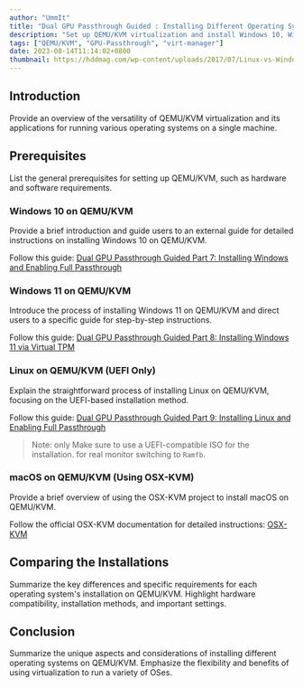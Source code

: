 ```yaml
---
author: "UmmIt"
title: "Dual GPU Passthrough Guided : Installing Different Operating Systems Requirements"
description: "Set up QEMU/KVM virtualization and install Windows 10, Windows 11,  macOS and Linux. Explore the distinct requirements for each OS."
tags: ["QEMU/KVM", "GPU-Passthrough", "virt-manager"]
date: 2023-08-14T11:14:02+0800
thumbnail: https://hddmag.com/wp-content/uploads/2017/07/Linux-vs-Windows-vs-Mac-1068x480.jpg
---
```


## Introduction
Provide an overview of the versatility of QEMU/KVM virtualization and its applications for running various operating systems on a single machine.

## Prerequisites
List the general prerequisites for setting up QEMU/KVM, such as hardware and software requirements.

### Windows 10 on QEMU/KVM
Provide a brief introduction and guide users to an external guide for detailed instructions on installing Windows 10 on QEMU/KVM.

Follow this guide: [Dual GPU Passthrough Guided Part 7: Installing Windows and Enabling Full Passthrough](/en/blog/linux/tools/virt-manager/dual-gpu-passthrough-virt-manger/dual-gpu-passthrough-part7/)

###  Windows 11 on QEMU/KVM
Introduce the process of installing Windows 11 on QEMU/KVM and direct users to a specific guide for step-by-step instructions.

Follow this guide: [Dual GPU Passthrough Guided Part 8: Installing Windows 11 via Virtual TPM](/en/blog/linux/tools/virt-manager/dual-gpu-passthrough-virt-manger/dual-gpu-passthrough-part8/)

### Linux on QEMU/KVM (UEFI Only)

Explain the straightforward process of installing Linux on QEMU/KVM, focusing on the UEFI-based installation method.

Follow this guide: [Dual GPU Passthrough Guided Part 9: Installing Linux and Enabling Full Passthrough](/en/blog/linux/tools/virt-manager/dual-gpu-passthrough-virt-manger/dual-gpu-passthrough-part9/)

>Note:  only Make sure to use a UEFI-compatible ISO for the installation. for  real monitor switching to  `Ramfb`.

### macOS on QEMU/KVM (Using OSX-KVM)
Provide a brief overview of using the OSX-KVM project to install macOS on QEMU/KVM.

Follow the official OSX-KVM documentation for detailed instructions: [OSX-KVM](https://github.com/kholia/OSX-KVM)

## Comparing the Installations
Summarize the key differences and specific requirements for each operating system's installation on QEMU/KVM. Highlight hardware compatibility, installation methods, and important settings.


## Conclusion
Summarize the unique aspects and considerations of installing different operating systems on QEMU/KVM. Emphasize the flexibility and benefits of using virtualization to run a variety of OSes.